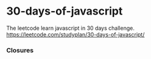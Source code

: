 # 30-days-of-javascript

The leetcode learn javascript in 30 days challenge.
https://leetcode.com/studyplan/30-days-of-javascript/

### Closures

